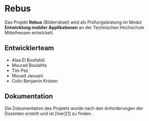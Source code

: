 # Rebus
Das Projekt **Rebus** (Bilderrätsel) wird als Prüfungsleistung im Modul **Entwicklung mobiler Applikationen** an der Technischen Hochschule Mittelhessen entwickelt.

## Entwicklerteam
* Alaa El Bouhdidi
* Mourad Boulahfa
* Tim Pez
* Mouad Jaouani
* Colin Benjamin Kristen

## Dokumentation
Die Dokumentation des Projekts wurde nach den Anforderungen der Dozenten erstellt und ist [hier][1] zu finden.
